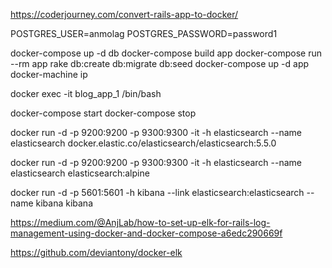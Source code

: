 https://coderjourney.com/convert-rails-app-to-docker/

POSTGRES_USER=anmolag
POSTGRES_PASSWORD=password1

docker-compose up -d db
docker-compose build app
docker-compose run --rm app rake db:create db:migrate db:seed
docker-compose up -d app
docker-machine ip
<!--192.168.99.100:8080-->
docker exec -it blog_app_1 /bin/bash

docker-compose start
docker-compose stop


docker run -d -p 9200:9200 -p 9300:9300 -it -h elasticsearch --name elasticsearch docker.elastic.co/elasticsearch/elasticsearch:5.5.0

docker run -d -p 9200:9200 -p 9300:9300 -it -h elasticsearch --name elasticsearch elasticsearch:alpine

docker run -d -p 5601:5601 -h kibana --link elasticsearch:elasticsearch --name kibana kibana

https://medium.com/@AnjLab/how-to-set-up-elk-for-rails-log-management-using-docker-and-docker-compose-a6edc290669f

https://github.com/deviantony/docker-elk